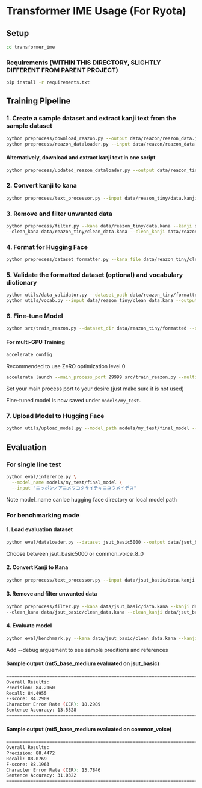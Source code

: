 # Transformer IME Usage (For Ryota)

## Setup

```bash
cd transformer_ime
```

### Requirements (WITHIN THIS DIRECTORY, SLIGHTLY DIFFERENT FROM PARENT PROJECT)

```bash
pip install -r requirements.txt
```

## Training Pipeline

### 1. Create a sample dataset and extract kanji text from the sample dataset

```bash
python preprocess/download_reazon.py --output data/reazon/reazon_data.json --size tiny --split train --max_samples 1000
python preprocess/reazon_dataloader.py --input data/reazon/reazon_data.json --output data/reazon/data.kanji --shuffle
```

#### Alternatively, download and extract kanji text in one script

```bash
python preprocess/updated_reazon_dataloader.py --output data/reazon_tiny/data.kanji --size tiny
```

### 2. Convert kanji to kana

```bash
python preprocess/text_processor.py --input data/reazon_tiny/data.kanji --output data/reazon_tiny/data.kana
```

### 3. Remove and filter unwanted data
```bash
python preprocess/filter.py --kana data/reazon_tiny/data.kana --kanji data/reazon_tiny/data.kanji \
--clean_kana data/reazon_tiny/clean_data.kana --clean_kanji data/reazon_tiny/clean_data.kanji
```

### 4. Format for Hugging Face

```bash
python preprocess/dataset_formatter.py --kana_file data/reazon_tiny/clean_data.kana --kanji_file data/reazon_tiny/clean_data.kanji --output_dir data/reazon_tiny/formatted --train_ratio 0.8
```

### 5. Validate the formatted dataset (optional) and vocabulary dictionary 

```bash
python utils/data_validator.py --dataset_path data/reazon_tiny/formatted
python utils/vocab.py --input data/reazon_tiny/clean_data.kana --output data/reazon_tiny/vocab.json
```

### 6. Fine-tune Model

```bash
python src/train_reazon.py --dataset_dir data/reazon_tiny/formatted --output_dir models/my_test
```

#### For multi-GPU Training
```bash
accelerate config
```
Recommended to use ZeRO optimization level 0 
```bash
accelerate launch --main_process_port 29999 src/train_reazon.py --multi_gpu --dataset_dir data/reazon_tiny/formatted --output_dir models/my_test
```
Set your main process port to your desire (just make sure it is not used)

Fine-tuned model is now saved under `models/my_test`.

### 7. Upload Model to Hugging Face
```bash
python utils/upload_model.py --model_path models/my_test/final_model --hf_repo_id ryos17/my_test
```

## Evaluation

### For single line test 
```bash
python eval/inference.py \
  --model_name models/my_test/final_model \
  --input "ニッポンノアニメワコクサイテキニユウメイデス"
```
Note model_name can be hugging face directory or local model path

### For benchmarking mode

#### 1. Load evaluation dataset
```bash
python eval/dataloader.py --dataset jsut_basic5000 --output data/jsut_basic/data.kanji
```
Choose between jsut_basic5000 or common_voice_8_0

#### 2. Convert Kanji to Kana
```bash
python preprocess/text_processor.py --input data/jsut_basic/data.kanji --output data/jsut_basic/data.kana
```

#### 3. Remove and filter unwanted data
```bash
python preprocess/filter.py --kana data/jsut_basic/data.kana --kanji data/jsut_basic/data.kanji \
--clean_kana data/jsut_basic/clean_data.kana --clean_kanji data/jsut_basic/clean_data.kanji
```

#### 4. Evaluate model
```bash
python eval/benchmark.py --kana data/jsut_basic/clean_data.kana --kanji data/jsut_basic/clean_data.kanji --model_name ryos17/mt5_base_medium
```
Add --debug arguement to see sample preditions and references

#### Sample output (mt5_base_medium evaluated on jsut_basic)
```bash
================================================================================
Overall Results:
Precision: 84.2160
Recall: 84.4955
F-score: 84.2909
Character Error Rate (CER): 18.2989
Sentence Accuracy: 13.5528
================================================================================
```
#### Sample output (mt5_base_medium evaluated on common_voice)
```bash
================================================================================
Overall Results:
Precision: 88.4472
Recall: 88.0769
F-score: 88.1963
Character Error Rate (CER): 13.7846
Sentence Accuracy: 31.0322
================================================================================
```